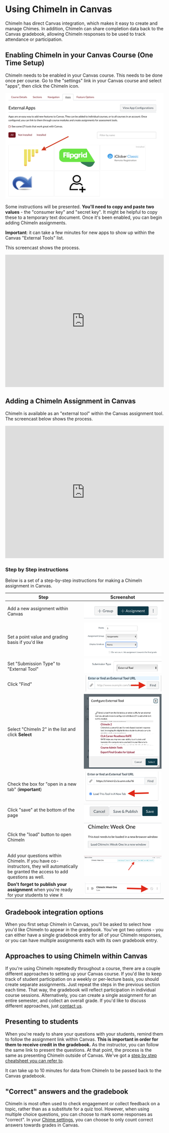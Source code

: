 # Using ChimeIn in Canvas

ChimeIn has direct Canvas integration, which makes it easy to create and manage Chimes.  In addition, ChimeIn can share completion data back to the Canvas gradebook, allowing ChimeIn responses to be used to track attendance or participation. 

## Enabling ChimeIn in your Canvas Course (One Time Setup)

ChimeIn needs to be enabled in your Canvas course. This needs to be done once per course. Go to the "settings" link in your Canvas course and select "apps", then click the ChimeIn icon.

![Enabling ChimeIn](./addCanvas.png)

Some instructions will be presented.  **You'll need to copy and paste two values** - the "consumer key" and "secret key". It might be helpful to copy these to a temporary text document.  Once it's been enabled, you can begin adding ChimeIn assignments. 

**Important**: it can take a few minutes for new apps to show up within the Canvas "External Tools" list. 

This screencast shows the process.

<iframe width="100%" height="420" src="https://www.youtube.com/embed/3sAjHC3onFM" frameborder="0" allow="accelerometer; autoplay; encrypted-media; gyroscope; picture-in-picture" allowfullscreen></iframe>

## Adding a ChimeIn Assignment in Canvas

ChimeIn is available as an "external tool" within the Canvas assignment tool.  The screencast below shows the process.

<iframe width="100%" height="420" src="https://www.youtube.com/embed/Vz-exmZVvzc" frameborder="0" allow="accelerometer; autoplay; encrypted-media; gyroscope; picture-in-picture" allowfullscreen></iframe>

###  Step by Step instructions

Below is a set of a step-by-step instructions for making a ChimeIn assignment in Canvas.

| Step        |  Screenshot           | 
| ------------- |:-------------:| 
| Add a new assignment within Canvas      | ![Add an assignment](./step1-addassignment.png) | 
| Set a point value and grading basis if you'd like | ![Grading basis](./step2-grades.png) | 
| Set "Submission Type" to "External Tool" | ![Submission Type](./step3-submission-type.png) | 
| Click "Find" | ![Click Find](./step4-find.png) | 
| Select "ChimeIn 2" in the list and click **Select** | ![Select ChimeIn](./step5-chimein.png) | 
| Check the box for "open in a new tab" (**important**) | ![Load in a new tab](./step6-checkbox.png) | 
| Click "save" at the bottom of the page | ![Save and Display](./step7-save.png) | 
| Click the "load" button to open ChimeIn | ![Load](./step8-load.png) | 
|  Add your questions within ChimeIn. If you have co-instructors, they will automatically be granted the access to add questions as well.  | ![Add questions](./step9-new.png) | 
| **Don't forget to publish your assignment** when you're ready for your students to view it | ![Load](./step10-publish.png) |



## Gradebook integration options 

When you first setup ChimeIn in Canvas, you'll be asked to select how you'd like ChimeIn to appear in the gradebook. You've got two options - you can either have a single gradebook entry for all of your ChimeIn responses, or you can have multiple assignments each with its own gradebook entry. 


## Approaches to using ChimeIn within Canvas

If you're using ChimeIn repeatedly throughout a course, there are a couple different approaches to setting up your Canvas course.  If you'd like to keep track of student participation on a weekly or per-lecture basis, you should create separate assignments. Just repeat the steps in the previous section each time.  That way, the gradebook will reflect participation in individual course sessions.  Alternatively, you can create a single assignment for an entire semester, and collect an overall grade.  If you'd like to discuss different approaches, just [contact us](mailto:latistecharch@umn.edu). 

## Presenting to students

When you're ready to share your questions with your students, remind them to follow the assignment link within Canvas.  **This is important in order for them to receive credit in the gradebook.**  As the instructor, you can follow the same link to present the questions.  At that point, the process is the same as presenting ChimeIn outside of Canvas. We've got a [step by step cheatsheet you can refer to](cheatsheet).

It can take up to 10 minutes for data from ChimeIn to be passed back to the Canvas gradebook. 

## "Correct" answers and the gradebook

ChimeIn is most often used to check engagement or collect feedback on a topic, rather than as a substitute for a quiz tool.  However, when using multiple choice questions, you can choose to mark some responses as "correct".  In your [Chime settings](managing-a-chime), you can choose to only count correct answers towards grades in Canvas. 
